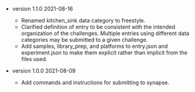 
* version 1.1.0 2021-08-16
  - Renamed kitchen_sink data category to freestyle.
  - Clarified definition of entry to be consistent with the intended organization of the challenges.
    Multiple entries using different data categories may be submitted to a given challenge.
  - Add samples, library_prep, and platforms to entry.json and experiment.json
    to make them explicit rather than implicit from the files used.
  
* version 1.0.0 2021-08-09
  - Add commands and instructions for submitting to synapse.
